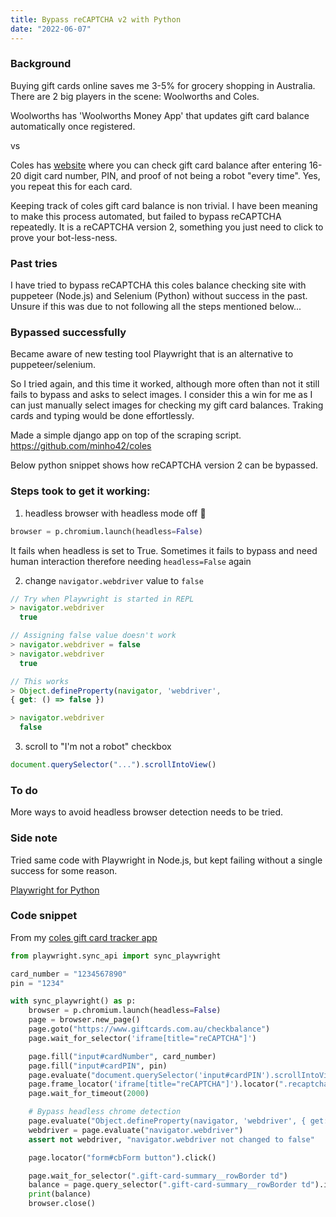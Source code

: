 ```yaml
---
title: Bypass reCAPTCHA v2 with Python
date: "2022-06-07"
---
```


### Background

Buying gift cards online saves me 3-5% for grocery shopping in Australia.
There are 2 big players in the scene: Woolworths and Coles.

Woolworths has 'Woolworths Money App' that updates gift card balance automatically once registered.

vs

Coles has [website](https://www.giftcards.com.au/checkbalance) where you can check gift card balance after entering 16-20 digit card number, PIN, and proof of not being a robot "every time". Yes, you repeat this for each card.

Keeping track of coles gift card balance is non trivial. I have been meaning to make this process automated, but failed to bypass reCAPTCHA repeatedly. It is a reCAPTCHA version 2, something you just need to click to prove your bot-less-ness.

### Past tries

I have tried to bypass reCAPTCHA this coles balance checking site with puppeteer (Node.js) and Selenium (Python) without success in the past. Unsure if this was due to not following all the steps mentioned below...

### Bypassed successfully

Became aware of new testing tool Playwright that is an alternative to puppeteer/selenium.

So I tried again, and this time it worked, although more often than not it still fails to bypass and asks to select images. I consider this a win for me as I can just manually select images for checking my gift card balances. Traking cards and typing would be done effortlessly.

Made a simple django app on top of the scraping script.
https://github.com/minho42/coles

Below python snippet shows how reCAPTCHA version 2 can be bypassed.

### Steps took to get it working:

1. headless browser with headless mode off 🥲

```python
browser = p.chromium.launch(headless=False)
```

It fails when headless is set to True. Sometimes it fails to bypass and need human interaction therefore needing `headless=False` again

2. change `navigator.webdriver` value to `false`

```js
// Try when Playwright is started in REPL
> navigator.webdriver
  true
```

```js
// Assigning false value doesn't work
> navigator.webdriver = false
> navigator.webdriver
  true
```

```js
// This works
> Object.defineProperty(navigator, 'webdriver',
{ get: () => false })

> navigator.webdriver
  false
```

3. scroll to "I'm not a robot" checkbox

```js
document.querySelector("...").scrollIntoView()
```

### To do

More ways to avoid headless browser detection needs to be tried.

### Side note

Tried same code with Playwright in Node.js, but kept failing without a single success for some reason.

[Playwright for Python](https://playwright.dev/python/docs/api/class-playwright)

### Code snippet

From my [coles gift card tracker app](https://github.com/minho42/coles)

```python
from playwright.sync_api import sync_playwright

card_number = "1234567890"
pin = "1234"

with sync_playwright() as p:
    browser = p.chromium.launch(headless=False)
    page = browser.new_page()
    page.goto("https://www.giftcards.com.au/checkbalance")
    page.wait_for_selector('iframe[title="reCAPTCHA"]')

    page.fill("input#cardNumber", card_number)
    page.fill("input#cardPIN", pin)
    page.evaluate("document.querySelector('input#cardPIN').scrollIntoView();")
    page.frame_locator('iframe[title="reCAPTCHA"]').locator(".recaptcha-checkbox-border").click()
    page.wait_for_timeout(2000)

    # Bypass headless chrome detection
    page.evaluate("Object.defineProperty(navigator, 'webdriver', { get: () => false });")
    webdriver = page.evaluate("navigator.webdriver")
    assert not webdriver, "navigator.webdriver not changed to false"

    page.locator("form#cbForm button").click()

    page.wait_for_selector(".gift-card-summary__rowBorder td")
    balance = page.query_selector(".gift-card-summary__rowBorder td").inner_text()
    print(balance)
    browser.close()
```
